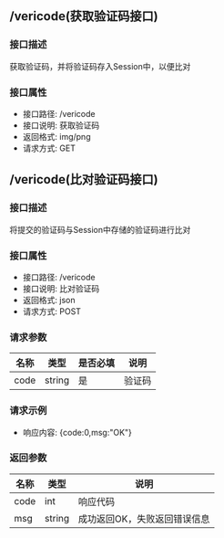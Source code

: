 ## /vericode(获取验证码接口)

### 接口描述

获取验证码，并将验证码存入Session中，以便比对

### 接口属性

* 接口路径: /vericode
* 接口说明: 获取验证码
* 返回格式: img/png
* 请求方式: GET

## /vericode(比对验证码接口)

### 接口描述

将提交的验证码与Session中存储的验证码进行比对

### 接口属性

* 接口路径: /vericode
* 接口说明: 比对验证码
* 返回格式: json
* 请求方式: POST

### 请求参数

| 名称 | 类型   | 是否必填 | 说明   |
| ---- | ------ | -------- | ------ |
| code | string | 是       | 验证码 |

### 请求示例

* 响应内容: {code:0,msg:"OK"}

### 返回参数

| 名称 | 类型   | 说明                         |
| ---- | ------ | ---------------------------- |
| code | int    | 响应代码                     |
| msg  | string | 成功返回OK，失败返回错误信息 |